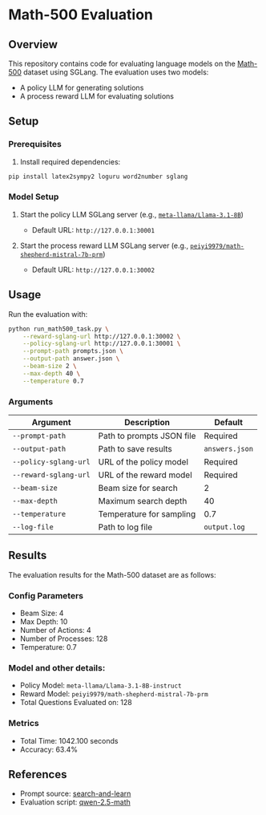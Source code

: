 # Math-500 Evaluation

## Overview
This repository contains code for evaluating language models on the [Math-500](https://github.com/hendrycks/math) dataset using SGLang. The evaluation uses two models:
- A policy LLM for generating solutions
- A process reward LLM for evaluating solutions

## Setup

### Prerequisites
1. Install required dependencies:
```bash
pip install latex2sympy2 loguru word2number sglang
```

### Model Setup
1. Start the policy LLM SGLang server (e.g., [`meta-llama/Llama-3.1-8B`](https://huggingface.co/meta-llama/Llama-3.1-8B))
   - Default URL: `http://127.0.0.1:30001`

2. Start the process reward LLM SGLang server (e.g., [`peiyi9979/math-shepherd-mistral-7b-prm`](https://huggingface.co/peiyi9979/math-shepherd-mistral-7b-prm))
   - Default URL: `http://127.0.0.1:30002`

## Usage

Run the evaluation with:
```bash
python run_math500_task.py \
    --reward-sglang-url http://127.0.0.1:30002 \
    --policy-sglang-url http://127.0.0.1:30001 \
    --prompt-path prompts.json \
    --output-path answer.json \
    --beam-size 2 \
    --max-depth 40 \
    --temperature 0.7
```

### Arguments
| Argument | Description | Default |
|----------|-------------|---------|
| `--prompt-path` | Path to prompts JSON file | Required |
| `--output-path` | Path to save results | `answers.json` |
| `--policy-sglang-url` | URL of the policy model | Required |
| `--reward-sglang-url` | URL of the reward model | Required |
| `--beam-size` | Beam size for search | 2 |
| `--max-depth` | Maximum search depth | 40 |
| `--temperature` | Temperature for sampling | 0.7 |
| `--log-file` | Path to log file | `output.log` |

## Results

The evaluation results for the Math-500 dataset are as follows:

### Config Parameters
- Beam Size: 4
- Max Depth: 10
- Number of Actions: 4
- Number of Processes: 128
- Temperature: 0.7

### Model and other details:
- Policy Model: `meta-llama/Llama-3.1-8B-instruct`
- Reward Model: `peiyi9979/math-shepherd-mistral-7b-prm`
- Total Questions Evaluated on: 128

### Metrics
- Total Time: 1042.100 seconds
- Accuracy: 63.4%

## References
- Prompt source: [search-and-learn](https://github.com/huggingface/search-and-learn)
- Evaluation script: [qwen-2.5-math](https://github.com/QwenLM/Qwen2.5-Math)